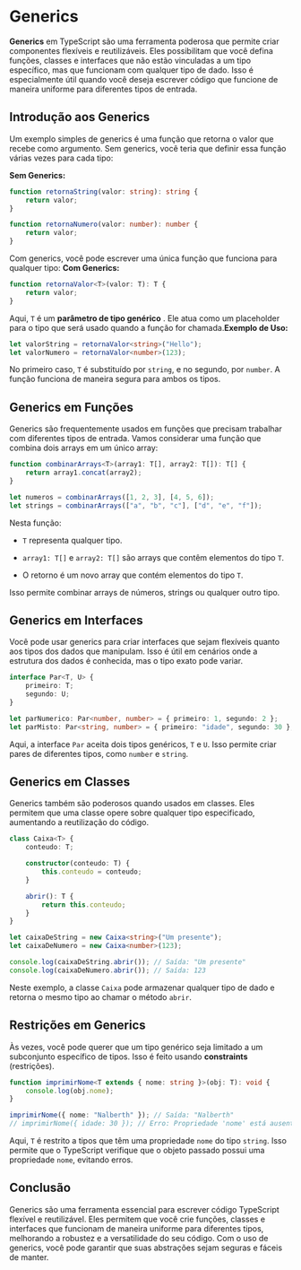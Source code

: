 # Generics

**Generics** em TypeScript são uma ferramenta poderosa que permite criar componentes flexíveis e reutilizáveis. Eles possibilitam que você defina funções, classes e interfaces que não estão vinculadas a um tipo específico, mas que funcionam com qualquer tipo de dado. Isso é especialmente útil quando você deseja escrever código que funcione de maneira uniforme para diferentes tipos de entrada.

## Introdução aos Generics

Um exemplo simples de generics é uma função que retorna o valor que recebe como argumento. Sem generics, você teria que definir essa função várias vezes para cada tipo:

**Sem Generics:**

```typescript
function retornaString(valor: string): string {
    return valor;
}

function retornaNumero(valor: number): number {
    return valor;
}
```

Com generics, você pode escrever uma única função que funciona para qualquer tipo:
**Com Generics:** 

```typescript
function retornaValor<T>(valor: T): T {
    return valor;
}
```
Aqui, `T` é um **parâmetro de tipo genérico** . Ele atua como um placeholder para o tipo que será usado quando a função for chamada.**Exemplo de Uso:** 

```typescript
let valorString = retornaValor<string>("Hello");
let valorNumero = retornaValor<number>(123);
```
No primeiro caso, `T` é substituído por `string`, e no segundo, por `number`. A função funciona de maneira segura para ambos os tipos.
## Generics em Funções 

Generics são frequentemente usados em funções que precisam trabalhar com diferentes tipos de entrada. Vamos considerar uma função que combina dois arrays em um único array:


```typescript
function combinarArrays<T>(array1: T[], array2: T[]): T[] {
    return array1.concat(array2);
}

let numeros = combinarArrays([1, 2, 3], [4, 5, 6]);
let strings = combinarArrays(["a", "b", "c"], ["d", "e", "f"]);
```

Nesta função:
 
- `T` representa qualquer tipo.
 
- `array1: T[]` e `array2: T[]` são arrays que contêm elementos do tipo `T`.
 
- O retorno é um novo array que contém elementos do tipo `T`.

Isso permite combinar arrays de números, strings ou qualquer outro tipo.

## Generics em Interfaces 

Você pode usar generics para criar interfaces que sejam flexíveis quanto aos tipos dos dados que manipulam. Isso é útil em cenários onde a estrutura dos dados é conhecida, mas o tipo exato pode variar.


```typescript
interface Par<T, U> {
    primeiro: T;
    segundo: U;
}

let parNumerico: Par<number, number> = { primeiro: 1, segundo: 2 };
let parMisto: Par<string, number> = { primeiro: "idade", segundo: 30 };
```
Aqui, a interface `Par` aceita dois tipos genéricos, `T` e `U`. Isso permite criar pares de diferentes tipos, como `number` e `string`.
## Generics em Classes 

Generics também são poderosos quando usados em classes. Eles permitem que uma classe opere sobre qualquer tipo especificado, aumentando a reutilização do código.


```typescript
class Caixa<T> {
    conteudo: T;

    constructor(conteudo: T) {
        this.conteudo = conteudo;
    }

    abrir(): T {
        return this.conteudo;
    }
}

let caixaDeString = new Caixa<string>("Um presente");
let caixaDeNumero = new Caixa<number>(123);

console.log(caixaDeString.abrir()); // Saída: "Um presente"
console.log(caixaDeNumero.abrir()); // Saída: 123
```
Neste exemplo, a classe `Caixa` pode armazenar qualquer tipo de dado e retorna o mesmo tipo ao chamar o método `abrir`.
## Restrições em Generics 
Às vezes, você pode querer que um tipo genérico seja limitado a um subconjunto específico de tipos. Isso é feito usando **constraints**  (restrições).

```typescript
function imprimirNome<T extends { nome: string }>(obj: T): void {
    console.log(obj.nome);
}

imprimirNome({ nome: "Nalberth" }); // Saída: "Nalberth"
// imprimirNome({ idade: 30 }); // Erro: Propriedade 'nome' está ausente no tipo '{ idade: number }'.
```
Aqui, `T` é restrito a tipos que têm uma propriedade `nome` do tipo `string`. Isso permite que o TypeScript verifique que o objeto passado possui uma propriedade `nome`, evitando erros.
## Conclusão 

Generics são uma ferramenta essencial para escrever código TypeScript flexível e reutilizável. Eles permitem que você crie funções, classes e interfaces que funcionam de maneira uniforme para diferentes tipos, melhorando a robustez e a versatilidade do seu código. Com o uso de generics, você pode garantir que suas abstrações sejam seguras e fáceis de manter.